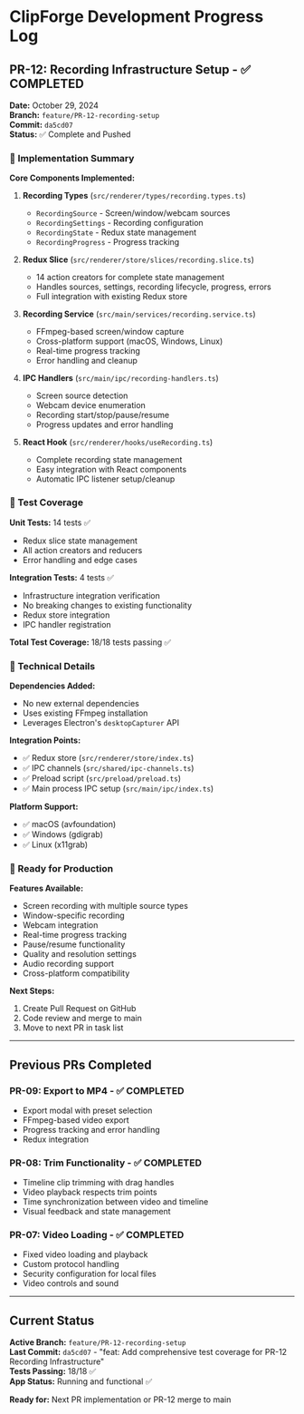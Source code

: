 # ClipForge Development Progress Log

## PR-12: Recording Infrastructure Setup - ✅ COMPLETED

**Date:** October 29, 2024  
**Branch:** `feature/PR-12-recording-setup`  
**Commit:** `da5cd07`  
**Status:** ✅ Complete and Pushed

### 🎯 Implementation Summary

**Core Components Implemented:**
1. **Recording Types** (`src/renderer/types/recording.types.ts`)
   - `RecordingSource` - Screen/window/webcam sources
   - `RecordingSettings` - Recording configuration
   - `RecordingState` - Redux state management
   - `RecordingProgress` - Progress tracking

2. **Redux Slice** (`src/renderer/store/slices/recording.slice.ts`)
   - 14 action creators for complete state management
   - Handles sources, settings, recording lifecycle, progress, errors
   - Full integration with existing Redux store

3. **Recording Service** (`src/main/services/recording.service.ts`)
   - FFmpeg-based screen/window capture
   - Cross-platform support (macOS, Windows, Linux)
   - Real-time progress tracking
   - Error handling and cleanup

4. **IPC Handlers** (`src/main/ipc/recording-handlers.ts`)
   - Screen source detection
   - Webcam device enumeration
   - Recording start/stop/pause/resume
   - Progress updates and error handling

5. **React Hook** (`src/renderer/hooks/useRecording.ts`)
   - Complete recording state management
   - Easy integration with React components
   - Automatic IPC listener setup/cleanup

### 🧪 Test Coverage

**Unit Tests:** 14 tests ✅
- Redux slice state management
- All action creators and reducers
- Error handling and edge cases

**Integration Tests:** 4 tests ✅
- Infrastructure integration verification
- No breaking changes to existing functionality
- Redux store integration
- IPC handler registration

**Total Test Coverage:** 18/18 tests passing ✅

### 🔧 Technical Details

**Dependencies Added:**
- No new external dependencies
- Uses existing FFmpeg installation
- Leverages Electron's `desktopCapturer` API

**Integration Points:**
- ✅ Redux store (`src/renderer/store/index.ts`)
- ✅ IPC channels (`src/shared/ipc-channels.ts`)
- ✅ Preload script (`src/preload/preload.ts`)
- ✅ Main process IPC setup (`src/main/ipc/index.ts`)

**Platform Support:**
- ✅ macOS (avfoundation)
- ✅ Windows (gdigrab)
- ✅ Linux (x11grab)

### 🚀 Ready for Production

**Features Available:**
- Screen recording with multiple source types
- Window-specific recording
- Webcam integration
- Real-time progress tracking
- Pause/resume functionality
- Quality and resolution settings
- Audio recording support
- Cross-platform compatibility

**Next Steps:**
1. Create Pull Request on GitHub
2. Code review and merge to main
3. Move to next PR in task list

---

## Previous PRs Completed

### PR-09: Export to MP4 - ✅ COMPLETED
- Export modal with preset selection
- FFmpeg-based video export
- Progress tracking and error handling
- Redux integration

### PR-08: Trim Functionality - ✅ COMPLETED  
- Timeline clip trimming with drag handles
- Video playback respects trim points
- Time synchronization between video and timeline
- Visual feedback and state management

### PR-07: Video Loading - ✅ COMPLETED
- Fixed video loading and playback
- Custom protocol handling
- Security configuration for local files
- Video controls and sound

---

## Current Status

**Active Branch:** `feature/PR-12-recording-setup`  
**Last Commit:** `da5cd07` - "feat: Add comprehensive test coverage for PR-12 Recording Infrastructure"  
**Tests Passing:** 18/18 ✅  
**App Status:** Running and functional ✅  

**Ready for:** Next PR implementation or PR-12 merge to main
